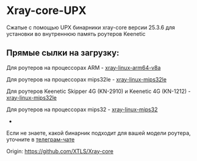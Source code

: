 # Xray-core-UPX

Сжатые с помощью UPX бинарники xray-core версии 25.3.6 для установки во внутреннюю память роутеров Keenetic

## Прямые сылки на загрузку:

Для роутеров на процессорах ARM - [xray-linux-arm64-v8a](https://raw.githubusercontent.com/jameszeroX/Xray-core-UPX/main/Xray-linux-arm64-v8a/xray)

Для роутеров на процессорах mips32le - [xray-linux-mips32le](https://raw.githubusercontent.com/jameszeroX/Xray-core-UPX/main/Xray-linux-mips32le/xray)

Для роутеров Keenetic Skipper 4G (KN-2910) и Keenetic 4G (KN-1212) - [xray-linux-mips32le](https://raw.githubusercontent.com/jameszeroX/Xray-core-UPX/main/Xray-linux-mips32le/4G/xray)

Для роутеров на процессорах mips32 - [xray-linux-mips32](https://raw.githubusercontent.com/jameszeroX/Xray-core-UPX/main/Xray-linux-mips32/xray)

-

Если не знаете, какой бинарник подходит для вашей модели роутера, уточните в [телеграм-чате](https://t.me/+SZWOjSlvYpdlNmMy)

Origin: https://github.com/XTLS/Xray-core
